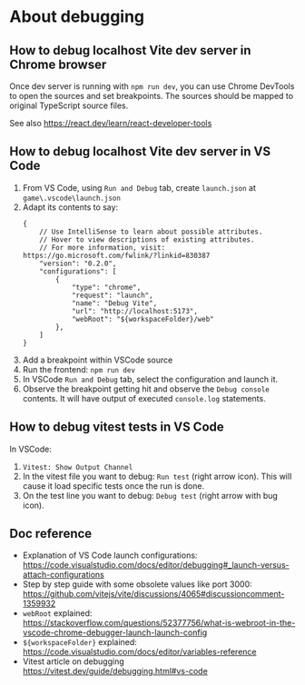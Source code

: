 # About debugging

## How to debug localhost Vite dev server in Chrome browser

Once dev server is running with `npm run dev`, you can use Chrome DevTools to open the sources and set breakpoints.
The sources should be mapped to original TypeScript source files.

See also https://react.dev/learn/react-developer-tools

## How to debug localhost Vite dev server in VS Code

1. From VS Code, using `Run and Debug` tab, create `launch.json` at `game\.vscode\launch.json`
2. Adapt its contents to say:
    ``` jsonc
    {
        // Use IntelliSense to learn about possible attributes.
        // Hover to view descriptions of existing attributes.
        // For more information, visit: https://go.microsoft.com/fwlink/?linkid=830387
        "version": "0.2.0",
        "configurations": [
            {
                "type": "chrome",
                "request": "launch",
                "name": "Debug Vite",
                "url": "http://localhost:5173",
                "webRoot": "${workspaceFolder}/web"
            },
        ]
    }
    ```
3. Add a breakpoint within VSCode source
4. Run the frontend: `npm run dev`
5. In VSCode `Run and Debug` tab, select the configuration and launch it.
6. Observe the breakpoint getting hit and observe the `Debug console` contents.
   It will have output of executed `console.log` statements.

## How to debug vitest tests in VS Code

In VSCode:

1. `Vitest: Show Output Channel`
2. In the vitest file you want to debug: `Run test` (right arrow icon).
   This will cause it load specific tests once the run is done.
3. On the test line you want to debug: `Debug test` (right arrow with bug icon).

## Doc reference

- Explanation of VS Code launch configurations:  
  https://code.visualstudio.com/docs/editor/debugging#_launch-versus-attach-configurations
- Step by step guide with some obsolete values like port 3000:  
  https://github.com/vitejs/vite/discussions/4065#discussioncomment-1359932
- `webRoot` explained:  
  https://stackoverflow.com/questions/52377756/what-is-webroot-in-the-vscode-chrome-debugger-launch-launch-config
- `${workspaceFolder}` explained:  
  https://code.visualstudio.com/docs/editor/variables-reference
- Vitest article on debugging  
  https://vitest.dev/guide/debugging.html#vs-code
